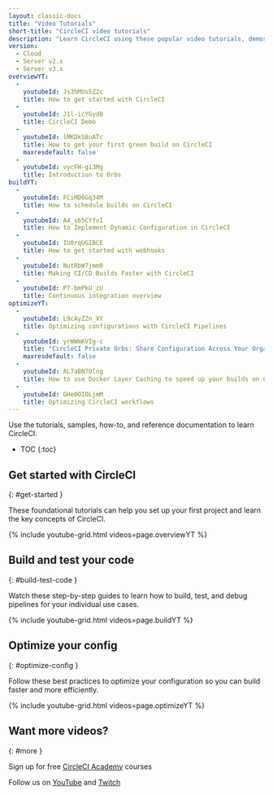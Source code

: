 ```yaml
---
layout: classic-docs
title: "Video Tutorials"
short-title: "CircleCI video tutorials"
description: "Learn CircleCI using these popular video tutorials, demos, webinars, and courses."
version:
  - Cloud
  - Server v2.x
  - Server v3.x
overviewYT:
  - 
    youtubeId: Js3hMUsSZ2c
    title: How to get started with CircleCI
  - 
    youtubeId: J1l-icYGyd0
    title: CircleCI Demo
  - 
    youtubeId: lMKDkS8uATc
    title: How to get your first green build on CircleCI
    maxresdefault: false
  - 
    youtubeId: vycFH-g13Mg
    title: Introduction to Orbs
buildYT:
  - 
    youtubeId: FCiMD6Gq34M
    title: How to schedule builds on CircleCI
  - 
    youtubeId: A4_s65CYfvI
    title: How to Implement Dynamic Configuration in CircleCI
  - 
    youtubeId: IU0rqUGIBCE
    title: How to get started with webhooks
  - 
    youtubeId: NutRbW7jmm0
    title: Making CI/CD Builds Faster with CircleCI
  - 
    youtubeId: P7-bmPkU_zU
    title: Continuous integration overview
optimizeYT:
  - 
    youtubeId: L9cAyZZn_XY
    title: Optimizing configurations with CircleCI Pipelines
  - 
    youtubeId: yrWWmKVIg-c
    title: "CircleCI Private Orbs: Share Configuration Across Your Organization"
    maxresdefault: false
  - 
    youtubeId: AL7aBN7Olng
    title: How to use Docker Layer Caching to speed up your builds on CircleCI
  - 
    youtubeId: GHe0OIOLjmM
    title: Optimizing CircleCI workflows
---
```


Use the tutorials, samples, how-to, and reference documentation to learn CircleCI.

* TOC
{:toc}

## Get started with CircleCI
{: #get-started }

These foundational tutorials can help you set up your first project and learn the key concepts of CircleCI.

{% include youtube-grid.html videos=page.overviewYT %}

## Build and test your code
{: #build-test-code }

Watch these step-by-step guides to learn how to build, test, and debug pipelines for your individual use cases.

{% include youtube-grid.html videos=page.buildYT %}

## Optimize your config
{: #optimize-config }

Follow these best practices to optimize your configuration so you can build faster and more efficiently.

{% include youtube-grid.html videos=page.optimizeYT %}

## Want more videos?
{: #more }

Sign up for free [CircleCI Academy](https://academy.circleci.com/) courses

Follow us on [YouTube](https://www.youtube.com/channel/UC9_Pmtv-cUccKkusuapItMQ) and [Twitch](https://www.twitch.tv/circleci)
